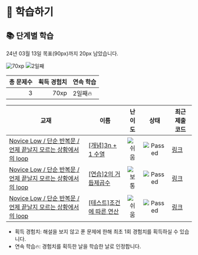 # 📖 학습하기

## 📚 단계별 학습
24년 03월 13일 목표(90px)까지 20px 남았습니다.

![70xp](https://img.shields.io/badge/EXP-70xp-%235cb85c.svg?for-the-badge)
![2일째](https://img.shields.io/badge/연속학습-2일째-%23E34F26.svg?for-the-badge)

|총 문제수|획득 경험치|연속 학습|
|---:|---:|---|
3|70xp|2일째🔥|

|교재|이름|난이도|상태|최근 제출 코드|
|---|---|:---:|:---:|---|
|[Novice Low / 단순 반복문 / 언제 끝날지 모르는 상황에서의 loop](https://www.codetree.ai/missions?missionId=4)|[[개념]3n + 1 수열](https://www.codetree.ai/missions/4/problems/3n-plus-1-sequence)|![쉬움][easy]|![Passed][passed]|[링크](https://github.com/get-py/codetree-TILs/blob/main/240313/3n%20%2B%201%20%EC%88%98%EC%97%B4/3n-plus-1-sequence.py)|
|[Novice Low / 단순 반복문 / 언제 끝날지 모르는 상황에서의 loop](https://www.codetree.ai/missions?missionId=4)|[[연습]2의 거듭제곱수](https://www.codetree.ai/missions/4/problems/pow-of-2)|![보통][medium]|![Passed][passed]|[링크](https://github.com/get-py/codetree-TILs/blob/main/240313/2%EC%9D%98%20%EA%B1%B0%EB%93%AD%EC%A0%9C%EA%B3%B1%EC%88%98/pow-of-2.py)|
|[Novice Low / 단순 반복문 / 언제 끝날지 모르는 상황에서의 loop](https://www.codetree.ai/missions?missionId=4)|[[테스트]조건에 따른 연산](https://www.codetree.ai/missions/4/problems/operatino-by-rule)|![쉬움][easy]|![Passed][passed]|[링크](https://github.com/get-py/codetree-TILs/blob/main/240313/%EC%A1%B0%EA%B1%B4%EC%97%90%20%EB%94%B0%EB%A5%B8%20%EC%97%B0%EC%82%B0/operatino-by-rule.py)|


* 획득 경험치: 해설을 보지 않고 푼 문제에 한해 최초 1회 경험치를 획득하실 수 있습니다.
* 연속 학습🔥: 경험치를 획득한 날을 학습한 날로 인정합니다.










[b5]: https://img.shields.io/badge/Bronze_5-%235D3E31.svg
[b4]: https://img.shields.io/badge/Bronze_4-%235D3E31.svg
[b3]: https://img.shields.io/badge/Bronze_3-%235D3E31.svg
[b2]: https://img.shields.io/badge/Bronze_2-%235D3E31.svg
[b1]: https://img.shields.io/badge/Bronze_1-%235D3E31.svg
[s5]: https://img.shields.io/badge/Silver_5-%23394960.svg
[s4]: https://img.shields.io/badge/Silver_4-%23394960.svg
[s3]: https://img.shields.io/badge/Silver_3-%23394960.svg
[s2]: https://img.shields.io/badge/Silver_2-%23394960.svg
[s1]: https://img.shields.io/badge/Silver_1-%23394960.svg
[g5]: https://img.shields.io/badge/Gold_5-%23FFC433.svg
[g4]: https://img.shields.io/badge/Gold_4-%23FFC433.svg
[g3]: https://img.shields.io/badge/Gold_3-%23FFC433.svg
[g2]: https://img.shields.io/badge/Gold_2-%23FFC433.svg
[g1]: https://img.shields.io/badge/Gold_1-%23FFC433.svg
[p5]: https://img.shields.io/badge/Platinum_5-%2376DDD8.svg
[p4]: https://img.shields.io/badge/Platinum_4-%2376DDD8.svg
[p3]: https://img.shields.io/badge/Platinum_3-%2376DDD8.svg
[p2]: https://img.shields.io/badge/Platinum_2-%2376DDD8.svg
[p1]: https://img.shields.io/badge/Platinum_1-%2376DDD8.svg
[passed]: https://img.shields.io/badge/Passed-%23009D27.svg
[failed]: https://img.shields.io/badge/Failed-%23D24D57.svg
[easy]: https://img.shields.io/badge/쉬움-%235cb85c.svg?for-the-badge
[medium]: https://img.shields.io/badge/보통-%23FFC433.svg?for-the-badge
[hard]: https://img.shields.io/badge/어려움-%23D24D57.svg?for-the-badge